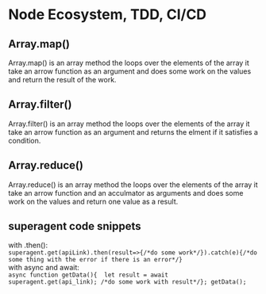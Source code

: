# Node Ecosystem, TDD, CI/CD
## Array.map()  
Array.map() is an array method the loops over the elements of the array it take an arrow function as an argument and does some work on the values and return the result of the work.    

## Array.filter()  
Array.filter() is an array method the loops over the elements of the array it take an arrow function as an argument and returns the elment if it satisfies a condition.    

## Array.reduce()  
Array.reduce() is an array method the loops over the elements of the array it take an arrow function and an acculmator as arguments and does some work on the values and return one value as a result.  
  
## superagent code snippets  
with .then():  
`superagent.get(apiLink).then(result=>{/*do some work*/}).catch(e){/*do some thing with the error if there is an error*/}`  
with async and await:  
`async function getData(){  let result = await superagent.get(api_link); /*do some work with result*/}; getData();`